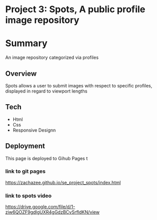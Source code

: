 # Project 3: Spots, A public profile image repository

# Summary

An image repository categorized via profiles

## Overview

Spots allows a user to submit images with respect to specific profiles, displayed in regard to viewport lengths

## Tech

- Html
- Css
- Responsive Designn

## Deployment

This page is deployed to Gihub Pages t

### link to git pages

https://zachazee.github.io/se_project_spots/index.html

### link to spots video

https://drive.google.com/file/d/1-ziw6QOZF9gdlgUXR4gGdzBCvSrfldKN/view
